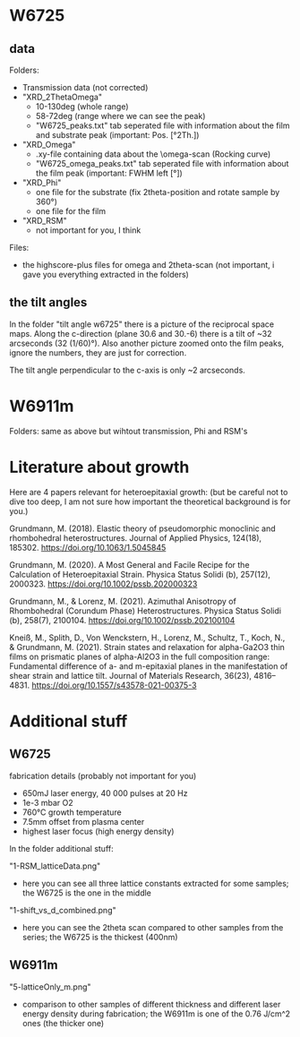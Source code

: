 # W6725
## data
Folders:
- Transmission data (not corrected)
- "XRD_2ThetaOmega"
    - 10-130deg (whole range)
    - 58-72deg (range where we can see the peak)
    - "W6725_peaks.txt" tab seperated file with information about the film and substrate peak (important: Pos. [°2Th.])
- "XRD_Omega"
    - .xy-file containing data about the \omega-scan (Rocking curve)
    - "W6725_omega_peaks.txt" tab seperated file with information about the film peak (important: FWHM left [°])
- "XRD_Phi"
    - one file for the substrate (fix 2theta-position and rotate sample by 360°)
    - one file for the film
- "XRD_RSM"
    - not important for you, I think


Files:
- the highscore-plus files for omega and 2theta-scan (not important, i gave you everything extracted in the folders)
## the tilt angles
In the folder "tilt angle w6725" there is a picture of the reciprocal space maps. Along the c-direction (plane 30.6 and 30.-6) there is a tilt of ~32 arcseconds (32 (1/60)°). Also another picture zoomed onto the film peaks, ignore the numbers, they are just for correction.

The tilt angle perpendicular to the c-axis is only ~2 arcseconds.

# W6911m
Folders: same as above but wihtout transmission, Phi and RSM's

# Literature about growth

Here are 4 papers relevant for heteroepitaxial growth: (but be careful not to dive too deep, I am not sure how important the theoretical background is for you.)

Grundmann, M. (2018). Elastic theory of pseudomorphic monoclinic and rhombohedral heterostructures. Journal of Applied Physics, 124(18), 185302. https://doi.org/10.1063/1.5045845

Grundmann, M. (2020). A Most General and Facile Recipe for the Calculation of Heteroepitaxial Strain. Physica Status Solidi (b), 257(12), 2000323. https://doi.org/10.1002/pssb.202000323

Grundmann, M., & Lorenz, M. (2021). Azimuthal Anisotropy of Rhombohedral (Corundum Phase) Heterostructures. Physica Status Solidi (b), 258(7), 2100104. https://doi.org/10.1002/pssb.202100104

Kneiß, M., Splith, D., Von Wenckstern, H., Lorenz, M., Schultz, T., Koch, N., & Grundmann, M. (2021). Strain states and relaxation for alpha-Ga2O3 thin films on prismatic planes of alpha-Al2O3 in the full composition range: Fundamental difference of a- and m-epitaxial planes in the manifestation of shear strain and lattice tilt. Journal of Materials Research, 36(23), 4816–4831. https://doi.org/10.1557/s43578-021-00375-3

# Additional stuff
## W6725
fabrication details (probably not important for you)
- 650mJ laser energy, 40 000 pulses at 20 Hz
- 1e-3 mbar O2
- 760°C growth temperature
- 7.5mm offset from plasma center
- highest laser focus (high energy density)

In the folder additional stuff:

"1-RSM_latticeData.png"
- here you can see all three lattice constants extracted for some samples; the W6725 is the one in the middle

"1-shift_vs_d_combined.png"
- here you can see the 2theta scan compared to other samples from the series; the W6725 is the thickest (400nm)

## W6911m
"5-latticeOnly_m.png"
-  comparison to other samples of different thickness and different laser energy density during fabrication; the W6911m is one of the 0.76 J/cm^2 ones (the thicker one)
